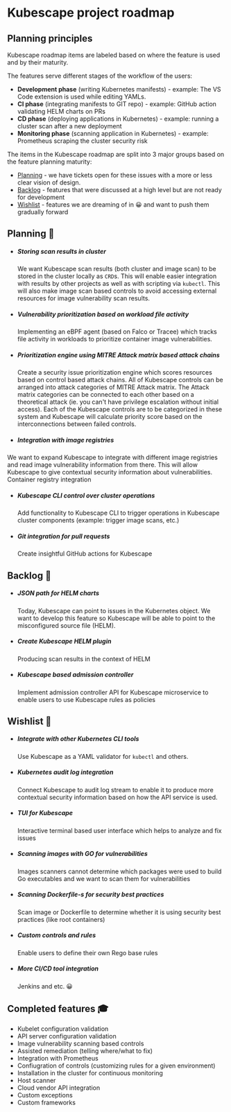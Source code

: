 # Kubescape project roadmap

## Planning principles

Kubescape roadmap items are labeled based on where the feature is used and by their maturity.

The features serve different stages of the workflow of the users:
* **Development phase** (writing Kubernetes manifests) - example: The VS Code extension is used while editing YAMLs.
* **CI phase** (integrating manifests to GIT repo) - example: GitHub action validating HELM charts on PRs
* **CD phase** (deploying applications in Kubernetes) - example: running a cluster scan after a new deployment
* **Monitoring phase** (scanning application in Kubernetes) - example: Prometheus scraping the cluster security risk

The items in the Kubescape roadmap are split into 3 major groups based on the feature planning maturity:

* [Planning](#planning) - we have tickets open for these issues with a more or less clear vision of design.
* [Backlog](#backlog)  -  features that were discussed at a high level but are not ready for development 
* [Wishlist](#wishlist) -  features we are dreaming of in 😀 and want to push them gradually forward


## Planning 👷

* ##### Storing scan results in cluster
  We want Kubescape scan results (both cluster and image scan) to be stored in the cluster locally as `CRD`s. This will enable easier integration with results by other projects as well as with scripting via `kubectl`. This will also make image scan based controls to avoid accessing external resources for image vulnerability scan results.

* ##### Vulnerability prioritization based on workload file activity
  Implementing an eBPF agent (based on Falco or Tracee) which tracks file activity in workloads to prioritize container image vulnerabilities.

* ##### Prioritization engine using MITRE Attack matrix based attack chains
  Create a security issue prioritization engine which scores resources based on control based attack chains. All of Kubescape controls can be arranged into attack categories of MITRE Attack matrix. The Attack matrix categories can be connected to each other based on a theoretical attack (ie. you can't have privilege escalation without initial access). Each of the Kubescape controls are to be categorized in these system and Kubescape will calculate priority score based on the interconnections between failed controls.

* ##### Integration with image registries 
 We want to expand Kubescape to integrate with different image registries and read image vulnerability information from there. This will allow Kubescape to give contextual security information about vulnerabilities. Container registry integration
* ##### Kubescape CLI control over cluster operations 
  Add functionality to Kubescape CLI to trigger operations in Kubescape cluster components (example: trigger image scans, etc.)
* ##### Git integration for pull requests 
  Create insightful GitHub actions for Kubescape


## Backlog 📅
* ##### JSON path for HELM charts 
  Today, Kubescape can point to issues in the Kubernetes object. We want to develop this feature so Kubescape will be able to point to the misconfigured source file (HELM).
* ##### Create Kubescape HELM plugin
  Producing scan results in the context of HELM
* ##### Kubescape based admission controller 
  Implement admission controller API for Kubescape microservice to enable users to use Kubescape rules as policies

## Wishlist 💭
* ##### Integrate with other Kubernetes CLI tools
  Use Kubescape as a YAML validator for `kubectl` and others.
* ##### Kubernetes audit log integration 
  Connect Kubescape to audit log stream to enable it to produce more contextual security information based on how the API service is used.
* ##### TUI for Kubescape 
  Interactive terminal based user interface which helps to analyze and fix issues
* ##### Scanning images with GO for vulnerabilities
  Images scanners cannot determine which packages were used to build Go executables and we want to scan them for vulnerabilities
* ##### Scanning Dockerfile-s for security best practices
  Scan image or Dockerfile to determine whether it is using security best practices (like root containers)
* ##### Custom controls and rules
  Enable users to define their own Rego base rules
* ##### More CI/CD tool integration
  Jenkins and etc. 😀


## Completed features 🎓
* Kubelet configuration validation 
* API server configuration validation
* Image vulnerability scanning based controls 
* Assisted remediation (telling where/what to fix)
* Integration with Prometheus
* Confiugration of controls (customizing rules for a given environment)
* Installation in the cluster for continuous monitoring
* Host scanner 
* Cloud vendor API integration
* Custom exceptions
* Custom frameworks
